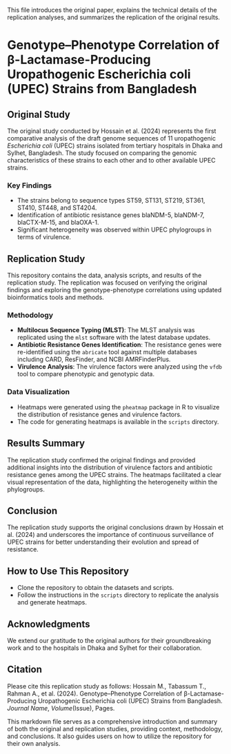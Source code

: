 This file introduces the original paper, explains the technical details of the replication analyses, and summarizes the replication of the original results.

# Genotype–Phenotype Correlation of β-Lactamase-Producing Uropathogenic Escherichia coli (UPEC) Strains from Bangladesh

## Original Study
The original study conducted by Hossain et al. (2024) represents the first comparative analysis of the draft genome sequences of 11 uropathogenic *Escherichia coli* (UPEC) strains isolated from tertiary hospitals in Dhaka and Sylhet, Bangladesh. The study focused on comparing the genomic characteristics of these strains to each other and to other available UPEC strains.

### Key Findings
- The strains belong to sequence types ST59, ST131, ST219, ST361, ST410, ST448, and ST4204.
- Identification of antibiotic resistance genes blaNDM-5, blaNDM-7, blaCTX-M-15, and blaOXA-1.
- Significant heterogeneity was observed within UPEC phylogroups in terms of virulence.

## Replication Study
This repository contains the data, analysis scripts, and results of the replication study. The replication was focused on verifying the original findings and exploring the genotype-phenotype correlations using updated bioinformatics tools and methods.

### Methodology
- **Multilocus Sequence Typing (MLST)**: The MLST analysis was replicated using the `mlst` software with the latest database updates.
- **Antibiotic Resistance Genes Identification**: The resistance genes were re-identified using the `abricate` tool against multiple databases including CARD, ResFinder, and NCBI AMRFinderPlus.
- **Virulence Analysis**: The virulence factors were analyzed using the `vfdb` tool to compare phenotypic and genotypic data.

### Data Visualization
- Heatmaps were generated using the `pheatmap` package in R to visualize the distribution of resistance genes and virulence factors.
- The code for generating heatmaps is available in the `scripts` directory.

## Results Summary
The replication study confirmed the original findings and provided additional insights into the distribution of virulence factors and antibiotic resistance genes among the UPEC strains. The heatmaps facilitated a clear visual representation of the data, highlighting the heterogeneity within the phylogroups.

## Conclusion
The replication study supports the original conclusions drawn by Hossain et al. (2024) and underscores the importance of continuous surveillance of UPEC strains for better understanding their evolution and spread of resistance.

## How to Use This Repository
- Clone the repository to obtain the datasets and scripts.
- Follow the instructions in the `scripts` directory to replicate the analysis and generate heatmaps.

## Acknowledgments
We extend our gratitude to the original authors for their groundbreaking work and to the hospitals in Dhaka and Sylhet for their collaboration.

## Citation
Please cite this replication study as follows:
Hossain M., Tabassum T., Rahman A., et al. (2024). Genotype–Phenotype Correlation of β-Lactamase-Producing Uropathogenic Escherichia coli (UPEC) Strains from Bangladesh. *Journal Name*, *Volume*(Issue), Pages.

This markdown file serves as a comprehensive introduction and summary of both the original and replication studies, providing context, methodology, and conclusions. It also guides users on how to utilize the repository for their own analysis.
